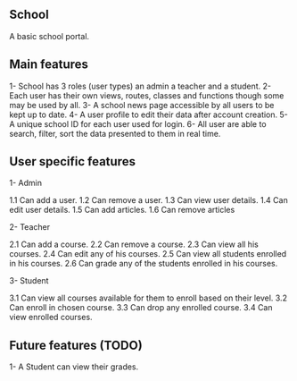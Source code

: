 ## School
A basic school portal.

## Main features
1- School has 3 roles (user types) an admin a teacher and a student.
2- Each user has their own views, routes, classes and functions though some may be used by all.
3- A school news page accessible by all users to be kept up to date.
4- A user profile to edit their data after account creation.
5- A unique school ID for each user used for login.
6- All user are able to search, filter, sort the data presented to them in real time.

## User specific features
1- Admin

1.1 Can add a user.
1.2 Can remove a user.
1.3 Can view user details.
1.4 Can edit user details.
1.5 Can add articles.
1.6 Can remove articles

2- Teacher

2.1 Can add a course.
2.2 Can remove a course.
2.3 Can view all his courses.
2.4 Can edit any of his courses.
2.5 Can view all students enrolled in his courses.
2.6 Can grade any of the students enrolled in his courses.

3- Student

3.1 Can view all courses available for them to enroll based on their level.
3.2 Can enroll in chosen course.
3.3 Can drop any enrolled course.
3.4 Can view enrolled courses.


## Future features (TODO)
1- A Student can view their grades.
